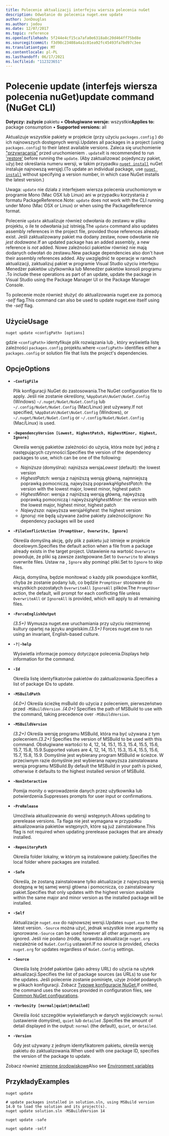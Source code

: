 ```yaml
---
title: Polecenie aktualizacji interfejsu wiersza polecenia nuGet
description: Odwołanie do polecenia nuget.exe update
author: JonDouglas
ms.author: jodou
ms.date: 12/07/2017
ms.topic: reference
ms.openlocfilehash: 5f244e4cf15ca7afa0e6318a8c20d464ff75bd8e
ms.sourcegitcommit: f3d98c23408a4a1c01ea92fc45493fa7bd97c3ee
ms.translationtype: MT
ms.contentlocale: pl-PL
ms.lasthandoff: 06/17/2021
ms.locfileid: "112323651"
---
```

# <a name="update-command-nuget-cli"></a><span data-ttu-id="131af-103">Polecenie update (interfejs wiersza polecenia nuGet)</span><span class="sxs-lookup"><span data-stu-id="131af-103">update command (NuGet CLI)</span></span>

<span data-ttu-id="131af-104">**Dotyczy: zużycie** pakietu &bullet; **Obsługiwane wersje:** wszystkie</span><span class="sxs-lookup"><span data-stu-id="131af-104">**Applies to:** package consumption &bullet; **Supported versions:** all</span></span>

<span data-ttu-id="131af-105">Aktualizuje wszystkie pakiety w projekcie (przy użyciu `packages.config` ) do ich najnowszych dostępnych wersji.</span><span class="sxs-lookup"><span data-stu-id="131af-105">Updates all packages in a project (using `packages.config`) to their latest available versions.</span></span> <span data-ttu-id="131af-106">Zaleca się uruchomienie ["przywracania"](cli-ref-restore.md) przed uruchomieniem . `update`</span><span class="sxs-lookup"><span data-stu-id="131af-106">It is recommended to run ['restore'](cli-ref-restore.md) before running the `update`.</span></span> <span data-ttu-id="131af-107">(Aby zaktualizować pojedynczy pakiet, użyj bez określania numeru wersji, w takim przypadku [`nuget install`](cli-ref-install.md) nuGet instaluje najnowszą wersję).</span><span class="sxs-lookup"><span data-stu-id="131af-107">(To update an individual package, use [`nuget install`](cli-ref-install.md) without specifying a version number, in which case NuGet installs the latest version.)</span></span>

<span data-ttu-id="131af-108">Uwaga: `update` nie działa z interfejsem wiersza polecenia uruchomionym w programie Mono (Mac OSX lub Linux) ani w przypadku korzystania z formatu PackageReference.</span><span class="sxs-lookup"><span data-stu-id="131af-108">Note: `update` does not work with the CLI running under Mono (Mac OSX or Linux) or when using the PackageReference format.</span></span>

<span data-ttu-id="131af-109">Polecenie `update` aktualizuje również odwołania do zestawu w pliku projektu, o ile te odwołania już istnieją.</span><span class="sxs-lookup"><span data-stu-id="131af-109">The `update` command also updates assembly references in the project file, provided those references already exist.</span></span> <span data-ttu-id="131af-110">Jeśli zaktualizowany pakiet ma dodany zestaw, nowe odwołanie nie *jest dodawane.*</span><span class="sxs-lookup"><span data-stu-id="131af-110">If an updated package has an added assembly, a new reference is *not* added.</span></span> <span data-ttu-id="131af-111">Nowe zależności pakietów również nie mają dodanych odwołań do zestawu.</span><span class="sxs-lookup"><span data-stu-id="131af-111">New package dependencies also don't have their assembly references added.</span></span> <span data-ttu-id="131af-112">Aby uwzględnić te operacje w ramach aktualizacji, zaktualizuj pakiet w programie Visual Studio użyciu interfejsu Menedżer pakietów użytkownika lub Menedżer pakietów konsoli programu .</span><span class="sxs-lookup"><span data-stu-id="131af-112">To include these operations as part of an update, update the package in Visual Studio using the Package Manager UI or the Package Manager Console.</span></span>

<span data-ttu-id="131af-113">To polecenie może również służyć do aktualizowania nuget.exe za pomocą *-self* flag.</span><span class="sxs-lookup"><span data-stu-id="131af-113">This command can also be used to update nuget.exe itself using the *-self* flag.</span></span>

## <a name="usage"></a><span data-ttu-id="131af-114">Użycie</span><span class="sxs-lookup"><span data-stu-id="131af-114">Usage</span></span>

```cli
nuget update <configPath> [options]
```

<span data-ttu-id="131af-115">gdzie `<configPath>` identyfikuje plik rozwiązania lub , który wyświetla listę zależności `packages.config` projektu.</span><span class="sxs-lookup"><span data-stu-id="131af-115">where `<configPath>` identifies either a `packages.config` or solution file that lists the project's dependencies.</span></span>

## <a name="options"></a><span data-ttu-id="131af-116">Opcje</span><span class="sxs-lookup"><span data-stu-id="131af-116">Options</span></span>

- **`-ConfigFile`**

  <span data-ttu-id="131af-117">Plik konfiguracji NuGet do zastosowania.</span><span class="sxs-lookup"><span data-stu-id="131af-117">The NuGet configuration file to apply.</span></span> <span data-ttu-id="131af-118">Jeśli nie zostanie określony, `%AppData%\NuGet\NuGet.Config` (Windows) `~/.nuget/NuGet/NuGet.Config` lub `~/.config/NuGet/NuGet.Config` (Mac/Linux) jest używany.</span><span class="sxs-lookup"><span data-stu-id="131af-118">If not specified, `%AppData%\NuGet\NuGet.Config` (Windows), or `~/.nuget/NuGet/NuGet.Config` or `~/.config/NuGet/NuGet.Config` (Mac/Linux) is used.</span></span>
  
- **`-DependencyVersion [Lowest, HighestPatch, HighestMinor, Highest, Ignore]`**

  <span data-ttu-id="131af-119">Określa wersję pakietów zależności do użycia, która może być jedną z następujących czynności:</span><span class="sxs-lookup"><span data-stu-id="131af-119">Specifies the version of the dependency packages to use, which can be one of the following:</span></span><br/><ul><li><span data-ttu-id="131af-120">*Najniższa* (domyślna): najniższa wersja</span><span class="sxs-lookup"><span data-stu-id="131af-120">*Lowest* (default): the lowest version</span></span></li><li><span data-ttu-id="131af-121">*HighestPatch:* wersja z najniższą wersją główną, najmniejszą poprawką pomocniczą, najwyższą poprawką</span><span class="sxs-lookup"><span data-stu-id="131af-121">*HighestPatch*: the version with the lowest major, lowest minor, highest patch</span></span></li><li><span data-ttu-id="131af-122">*HighestMinor:* wersja z najniższą wersją główną, najwyższą poprawką pomocniczą i najwyższą</span><span class="sxs-lookup"><span data-stu-id="131af-122">*HighestMinor*: the version with the lowest major, highest minor, highest patch</span></span></li><li><span data-ttu-id="131af-123">*Najwyższa:* najwyższa wersja</span><span class="sxs-lookup"><span data-stu-id="131af-123">*Highest*: the highest version</span></span></li><li><span data-ttu-id="131af-124">*Ignoruj:* nie będą używane żadne pakiety zależności</span><span class="sxs-lookup"><span data-stu-id="131af-124">*Ignore*: No dependency packages will be used</span></span></li></ul>

- **`-FileConflictAction [PromptUser, Overwrite, Ignore]`**

  <span data-ttu-id="131af-125">Określa domyślną akcję, gdy plik z pakietu już istnieje w projekcie docelowym.</span><span class="sxs-lookup"><span data-stu-id="131af-125">Specifies the default action when a file from a package already exists in the target project.</span></span> <span data-ttu-id="131af-126">Ustawienie na wartość `Overwrite` powoduje, że pliki są zawsze zastępowane.</span><span class="sxs-lookup"><span data-stu-id="131af-126">Set to `Overwrite` to always overwrite files.</span></span> <span data-ttu-id="131af-127">Ustaw na , `Ignore` aby pominąć pliki.</span><span class="sxs-lookup"><span data-stu-id="131af-127">Set to `Ignore` to skip files.</span></span>

  <span data-ttu-id="131af-128">Akcja, domyślna, będzie monitować o każdy plik powodujące konflikt, chyba że zostanie podany lub, co będzie `PromptUser` stosowane do wszystkich pozostałych `OverwriteAll` `IgnoreAll` plików.</span><span class="sxs-lookup"><span data-stu-id="131af-128">The `PromptUser` action, the default, will prompt for each conflicting file unless `OverwriteAll` or `IgnoreAll` is provided, which will apply to all remaining files.</span></span>

- **`-ForceEnglishOutput`**

  <span data-ttu-id="131af-129">*(3.5+)* Wymusza nuget.exe uruchamiania przy użyciu niezmiennej kultury opartej na języku angielskim.</span><span class="sxs-lookup"><span data-stu-id="131af-129">*(3.5+)* Forces nuget.exe to run using an invariant, English-based culture.</span></span>

- **`-?|-help`**

  <span data-ttu-id="131af-130">Wyświetla informacje pomocy dotyczące polecenia.</span><span class="sxs-lookup"><span data-stu-id="131af-130">Displays help information for the command.</span></span>

- **`-Id`**

  <span data-ttu-id="131af-131">Określa listę identyfikatorów pakietów do zaktualizowania.</span><span class="sxs-lookup"><span data-stu-id="131af-131">Specifies a list of package IDs to update.</span></span>

- **`-MSBuildPath`**

  <span data-ttu-id="131af-132">*(4.0+)* Określa ścieżkę msBuild do użycia z poleceniem, pierwszeństwo przed `-MSBuildVersion` .</span><span class="sxs-lookup"><span data-stu-id="131af-132">*(4.0+)* Specifies the path of MSBuild to use with the command, taking precedence over `-MSBuildVersion`.</span></span>

- **`-MSBuildVersion`**

  <span data-ttu-id="131af-133">*(3.2+)* Określa wersję programu MSBuild, która ma być używana z tym poleceniem.</span><span class="sxs-lookup"><span data-stu-id="131af-133">*(3.2+)* Specifies the version of MSBuild to be used with this command.</span></span> <span data-ttu-id="131af-134">Obsługiwane wartości to 4, 12, 14, 15.1, 15.3, 15.4, 15.5, 15.6, 15.7, 15.8, 15.9.</span><span class="sxs-lookup"><span data-stu-id="131af-134">Supported values are 4, 12, 14, 15.1, 15.3, 15.4, 15.5, 15.6, 15.7, 15.8, 15.9.</span></span> <span data-ttu-id="131af-135">Domyślnie jest wybierany program MSBuild w ścieżce. W przeciwnym razie domyślnie jest wybierana najwyższa zainstalowana wersja programu MSBuild.</span><span class="sxs-lookup"><span data-stu-id="131af-135">By default the MSBuild in your path is picked, otherwise it defaults to the highest installed version of MSBuild.</span></span>

- **`-NonInteractive`**

  <span data-ttu-id="131af-136">Pomija monity o wprowadzenie danych przez użytkownika lub potwierdzenia.</span><span class="sxs-lookup"><span data-stu-id="131af-136">Suppresses prompts for user input or confirmations.</span></span>

- **`-PreRelease`**

  <span data-ttu-id="131af-137">Umożliwia aktualizowanie do wersji wstępnych.</span><span class="sxs-lookup"><span data-stu-id="131af-137">Allows updating to prerelease versions.</span></span> <span data-ttu-id="131af-138">Ta flaga nie jest wymagana w przypadku aktualizowania pakietów wstępnych, które są już zainstalowane.</span><span class="sxs-lookup"><span data-stu-id="131af-138">This flag is not required when updating prerelease packages that are already installed.</span></span>

- **`-RepositoryPath`**

  <span data-ttu-id="131af-139">Określa folder lokalny, w którym są instalowane pakiety.</span><span class="sxs-lookup"><span data-stu-id="131af-139">Specifies the local folder where packages are installed.</span></span>

- **`-Safe`**

  <span data-ttu-id="131af-140">Określa, że zostaną zainstalowane tylko aktualizacje z najwyższą wersją dostępną w tej samej wersji główna i pomocnicza, co zainstalowany pakiet.</span><span class="sxs-lookup"><span data-stu-id="131af-140">Specifies that only updates with the highest version available within the same major and minor version as the installed package will be installed.</span></span>

- **`-Self`**

  <span data-ttu-id="131af-141">Aktualizacje `nuget.exe` do najnowszej wersji.</span><span class="sxs-lookup"><span data-stu-id="131af-141">Updates `nuget.exe` to the latest version.</span></span> <span data-ttu-id="131af-142">`-Source` można użyć, jednak wszystkie inne argumenty są ignorowane.</span><span class="sxs-lookup"><span data-stu-id="131af-142">`-Source` can be used however all other arguments are ignored.</span></span> <span data-ttu-id="131af-143">Jeśli nie podano źródła, sprawdza aktualizacje `nuget.org` niezależnie od `NuGet.Config` ustawień.</span><span class="sxs-lookup"><span data-stu-id="131af-143">If no source is provided, checks `nuget.org` for updates regardless of `NuGet.Config` settings.</span></span>

- **`-Source`**

  <span data-ttu-id="131af-144">Określa listę źródeł pakietów (jako adresy URL) do użycia na użytek aktualizacji.</span><span class="sxs-lookup"><span data-stu-id="131af-144">Specifies the list of package sources (as URLs) to use for the updates.</span></span> <span data-ttu-id="131af-145">Jeśli polecenie zostanie pominięte, użyje źródeł podanych w plikach konfiguracji. Zobacz [Typowe konfiguracje NuGet.](../../consume-packages/configuring-nuget-behavior.md)</span><span class="sxs-lookup"><span data-stu-id="131af-145">If omitted, the command uses the sources provided in configuration files, see [Common NuGet configurations](../../consume-packages/configuring-nuget-behavior.md).</span></span>

- **`-Verbosity [normal|quiet|detailed]`**

  <span data-ttu-id="131af-146">Określa ilość szczegółów wyświetlanych w danych wyjściowych: `normal` (ustawienie domyślne), `quiet` lub `detailed` .</span><span class="sxs-lookup"><span data-stu-id="131af-146">Specifies the amount of detail displayed in the output: `normal` (the default), `quiet`, or `detailed`.</span></span>

- **`-Version`**

  <span data-ttu-id="131af-147">Gdy jest używany z jednym identyfikatorem pakietu, określa wersję pakietu do zaktualizowania.</span><span class="sxs-lookup"><span data-stu-id="131af-147">When used with one package ID, specifies the version of the package to update.</span></span>

<span data-ttu-id="131af-148">Zobacz również [zmienne środowiskowe](cli-ref-environment-variables.md)</span><span class="sxs-lookup"><span data-stu-id="131af-148">Also see [Environment variables](cli-ref-environment-variables.md)</span></span>

## <a name="examples"></a><span data-ttu-id="131af-149">Przykłady</span><span class="sxs-lookup"><span data-stu-id="131af-149">Examples</span></span>

```cli
nuget update

# update packages installed in solution.sln, using MSBuild version 14.0 to load the solution and its project(s).
nuget update solution.sln -MSBuildVersion 14

nuget update -safe

nuget update -self
```
